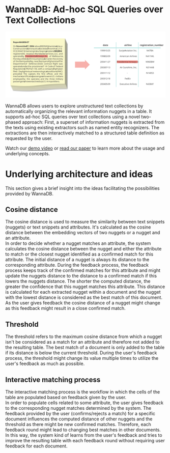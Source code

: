 # WannaDB: Ad-hoc SQL Queries over Text Collections

![Document collection and corresponding table.](header_image.svg)

WannaDB allows users to explore unstructured text collections by automatically organizing the relevant information nuggets in a table. It supports ad-hoc SQL queries over text collections using a novel two-phased approach: First, a superset of information nuggets is extracted from the texts using existing extractors such as named entity recognizers. The extractions are then interactively matched to a structured table definition as requested by the user.

Watch our [demo video](https://link.tuda.systems/aset-video) or [read our paper](https://doi.org/10.18420/BTW2023-08) to learn more about the usage and underlying concepts.


# Underlying architecture and ideas

This section gives a brief insight into the ideas facilitating the possibilities provided by WannaDB.

## Cosine distance

The cosine distance is used to measure the similarity between text snippets (nuggets) or text snippets and attributes. It's calculated as the cosine distance between the embedding vectors of two nuggets or a nugget and an attribute.   
In order to decide whether a nugget matches an attribute, the system calculates the cosine distance between the nugget and either the attribute to match or the closest nugget identified as a confirmed match for this attribute. The initial distance of a nugget is always its distance to the corresponding attribute. During the feedback process, the feedback process keeps track of the confirmed matches for this attribute and might update the nuggets distance to the distance to a confirmed match if this lowers the nuggets distance. The shorter the computed distance, the greater the confidence that this nugget matches this attribute.
This distance is calculated for each extracted nugget within a document and the nugget with the lowest distance is considered as the best match of this document.  
As the user gives feedback the cosine distance of a nugget might change as this feedback might result in a close confirmed match. 

## Threshold

The threshold refers to the maximum cosine distance from which a nugget isn't be considered as a match for an attribute and therefore not added to the resulting table. The best match of a document is only added to the table if its distance is below the current threshold.
During the user's feedback process, the threshold might change its value multiple times to utilize the user's feedback as much as possible. 

## Interactive matching process

The interactive matching process is the workflow in which the cells of the table are populated based on feedback given by the user.  
In order to populate cells related to some attribute, the user gives feedback to the corresponding nugget matches determined by the system. The feedback provided by the user (confirms/rejects a match) for a specific document influences the computed distance of other nuggets and the threshold as there might be new confirmed matches. Therefore, each feedback round might lead to changing best matches in other documents.  
In this way, the system kind of learns from the user's feedback and tries to improve the resulting table with each feedback round without requiring user feedback for each document.
